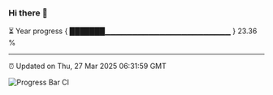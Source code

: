 ### Hi there 👋

⏳ Year progress { ███████▁▁▁▁▁▁▁▁▁▁▁▁▁▁▁▁▁▁▁▁▁▁▁ } 23.36 %

---

⏰ Updated on Thu, 27 Mar 2025 06:31:59 GMT

![Progress Bar CI](https://github.com/ZhaoGui/ZhaoGui/workflows/Progress%20Bar%20CI/badge.svg)
